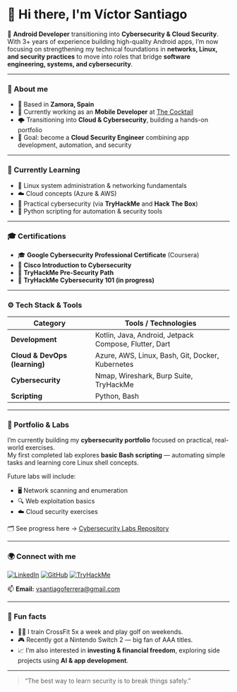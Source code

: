 # 👋 Hi there, I'm Víctor Santiago

🚀 **Android Developer** transitioning into **Cybersecurity & Cloud Security**.  
With 3+ years of experience building high-quality Android apps, I’m now focusing on strengthening my technical foundations in **networks, Linux, and security practices** to move into roles that bridge **software engineering, systems, and cybersecurity**.

---

### 🧭 About me
- 📍 Based in **Zamora, Spain**
- 💼 Currently working as an **Mobile Developer** at [The Cocktail](https://www.the-cocktail.com/)
- 🌩️ Transitioning into **Cloud & Cybersecurity**, building a hands-on portfolio
- 🎯 Goal: become a **Cloud Security Engineer** combining app development, automation, and security

---

### 🧠 Currently Learning
- 🐧 Linux system administration & networking fundamentals  
- ☁️ Cloud concepts (Azure & AWS)
- 🧰 Practical cybersecurity (via **TryHackMe** and **Hack The Box**)  
- 🐍 Python scripting for automation & security tools  

---

### 🎓 Certifications
- 🎓 **Google Cybersecurity Professional Certificate** (Coursera)  
- 🧩 **Cisco Introduction to Cybersecurity**  
- 🧠 **TryHackMe Pre-Security Path**  
- 🧱 **TryHackMe Cybersecurity 101 (in progress)**  

---

### ⚙️ Tech Stack & Tools
| Category | Tools / Technologies |
|-----------|----------------------|
| **Development** | Kotlin, Java, Android, Jetpack Compose, Flutter, Dart |
| **Cloud & DevOps (learning)** | Azure, AWS, Linux, Bash, Git, Docker, Kubernetes |
| **Cybersecurity** | Nmap, Wireshark, Burp Suite, TryHackMe |
| **Scripting** | Python, Bash |

---

### 🧩 Portfolio & Labs

I’m currently building my **cybersecurity portfolio** focused on practical, real-world exercises.  
My first completed lab explores **basic Bash scripting** — automating simple tasks and learning core Linux shell concepts.

Future labs will include:
- 🖥️ Network scanning and enumeration  
- 🔍 Web exploitation basics  
- ☁️ Cloud security exercises  

🗂️ See progress here → [Cybersecurity Labs Repository](https://github.com/vthewolf/cybersecurity-labs)  

---

### 🌍 Connect with me
[![LinkedIn](https://img.shields.io/badge/LinkedIn-Víctor%20Santiago-blue?style=flat&logo=linkedin)](https://www.linkedin.com/in/vicsantiago1/)
[![GitHub](https://img.shields.io/badge/GitHub-vthewolf-black?style=flat&logo=github)](https://github.com/vthewolf)
[![TryHackMe](https://img.shields.io/badge/TryHackMe-vthewolf-red?style=flat&logo=tryhackme)](https://tryhackme.com/p/vthewolf)

📫 **Email:** vsantiagoferrera@gmail.com  

---

### 💬 Fun facts
- 🏋️‍♂️ I train CrossFit 5x a week and play golf on weekends.  
- 🎮 Recently got a Nintendo Switch 2 — big fan of AAA titles.  
- 📈 I’m also interested in **investing & financial freedom**, exploring side projects using **AI & app development**.

---

> “The best way to learn security is to break things safely.”

